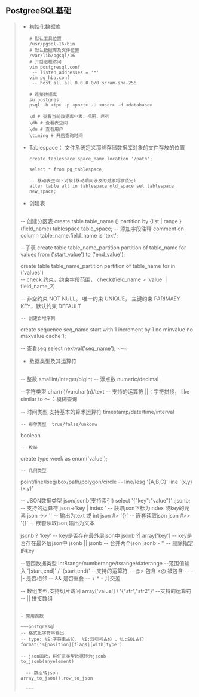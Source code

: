 ## PostgreeSQL基础

> - 初始化数据库
>
>   ~~~shell
>   # 默认工具位置
>   /usr/pgsql-16/bin
>   # 默认数据库及文件位置
>   /var/lib/pgsql/16
>   # 开启远程访问
>   vim postgresql.conf
>    -- listen_addresses = '*'
>   vim pg_hba.conf
>    -- host all all 0.0.0.0/0 scram-sha-256
>    
>   # 连接数据库
>   su postgres
>   psql -h <ip> -p <port> -U <user> -d <database>
>   
>   \d # 查看当前数据库中表，视图，序列
>   \db # 查看表空间
>   \du # 查看用户
>   \timing # 开启查询时间
>   ~~~
>
> - Tablespace： 文件系统定义那些存储数据库对象的文件存放的位置
>
>   ~~~postgresql
>   create tablespace space_name location '/path';
>     
>   select * from pg_tablespace;
>     
>   -- 移动表空间下对象(移动期间涉及的对象将被锁定)
>   alter table all in tablespace old_space set tablespace new_space;
>     ~~~
>     
> - 创建表
>
>   ~~~postgresql
>  -- 创建分区表
>   create table table_name () partition by {list | range }(field_name) tablespace table_space;
>   -- 添加字段注释
>   comment on column table_name.field_name is 'text';
>     
>   --子表
>   create table table_name_partition partition of table_name for values from ('start_value') to ('end_value');
>     
>   create table table_name_partition partition of table_name for in ('values')  
>   -- check 约束，约束字段范围，
>     check(field_name > 'value' | field_name_2)
>   
>   -- 非空约束 NOT NULL。 唯一约束 UNIQUE， 主键约束 PARIMAEY KEY，默认约束 DEFAULT
>   
>     -- 创建自增序列
>   create sequence seq_name start with 1 increment by 1 no minvalue no maxvalue cache 1;
>     
>   -- 查看seq
>   select nextval('seq_name');
>     ~~~
> 
> - 数据类型及其运算符
>   
>   ~~~postgresql
>  -- 整数
>   smallint/integer/bigint
>  -- 浮点数
>   numeric/decimal 
> 
>   --字符类型
>   char(n)/varchar(n)/text
>   -- 支持的运算符
>     ||：字符拼接， like  similar to  ～ ：模糊查询
> 
>   -- 时间类型 支持基本的算术运算符
>   timestamp/date/time/interval
> 
>     -- 布尔类型  true/false/unkonw
>   boolean
> 
>     -- 枚举
>   create type week as enum('value');
> 
>     -- 几何类型
>   point/line/lseg/box/path/polygon/circle
>   -- line/lesg '{A,B,C}' line '(x,y)(x,y)'
>   
>   -- JSON数据类型
>   json/jsonb(支持索引)
>   select '{"key":"value"}'::jsonb;
>     -- 支持的运算符
>   json->'key | index ' -- 获取json下标为index 或key的元素
>   json ->> ''          -- 输出为text 或 int
>   json #> '{}'         -- 嵌套读取json 
>   json #>> '{}'				 -- 嵌套读取json,输出为文本
> 
>   jsonb ? 'key'        -- key是否存在最外层json中
>   jsonb ?| array['key']  -- key是否存在最外层json中
>   jsonb || jsonb        -- 合并两个json
>     jsonb - ''            -- 删除指定的key
> 
>   --范围数据类型
>   int8range/numberange/tsrange/daterange
>   --范围值输入 '[start,end]' / '(start,end)'
>     --支持的运算符 
>   --  @> 包含 <@ 被包含
>   --  -|- 是否相邻
>   --  && 是否重叠
>   --  + * - 并交差
> 
>   -- 数组类型,支持切片访问
>   array['value'] / '{"str","str2"}'
>   --支持的运算符
>     -- || 拼接数组
>   ~~~
> 
> - 常用函数
> 
>   ~~~postgresql
>  -- 格式化字符串输出
>   -- type: %S:字符串占位， %I:双引号占位 ，%L:SQL占位
>  format('%[position][flags][with]type')
>   
>   -- json函数，将任意类型数据转为jsonb
>   to_jsonb(anyelement)
>   
>     -- 数组转json
>   array_to_json(),row_to_json
>   
>     ~~~
> 